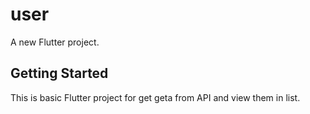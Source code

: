 # user

A new Flutter project.

## Getting Started

This is basic Flutter project for get geta from API and view them in list.
